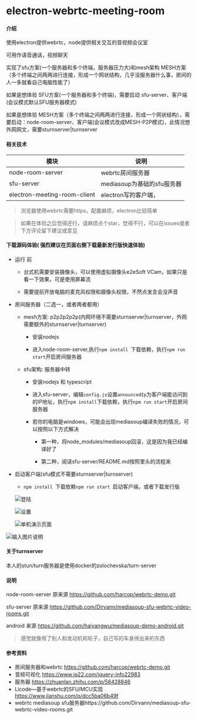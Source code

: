 # electron-webrtc-meeting-room

#### 介绍


使用electron提供webrtc，node提供相关交互的音视频会议室  

可用作语音通话，视频聊天

实现了sfu方案(一个服务器和多个终端，服务器压力大)和mesh架构 MESH方案（多个终端之间两两进行连接，形成一个网状结构，几乎没服务器什么事，房间的人一多就看自己电脑性能了） 

如果是想体验 SFU方案(一个服务器和多个终端)，需要启动 sfu-server、客户端(会议模式默认SFU服务器模式)  

如果是想体验 MESH方案（多个终端之间两两进行连接，形成一个网状结构），需要启动：node-room-server、客户端(会议模式改成MESH-P2P模式)，此情况想外网网文，需要sturnserver|turnserver


#### 相关技术

 | 模块  | 说明  |
|---|---|
| node-room-server  | webrtc房间服务器  |
| sfu-server  | mediasoup为基础的sfu服务器  |
| electron-meeting-room-client | electron写的客户端， |

> 浏览器使用webrtc需要https，配置麻烦，electron比较简单

> 如果在体验之后觉得还行，请麻烦点个star，觉得不行，可以在issues或者下方评论留下建议或意见
 
#### 下载源码体验( 强烈建议在页面右侧下载最新发行版快速体验)

 - 运行 前 
 
   - 台式机需要安装摄像头，可以使用虚拟摄像头e2eSoft VCam，如果只是看一下效果，可是使用屏幕流
   
   - 需要提前开放电脑的麦克风权限和摄像头权限，不然点发言会没声音
   
   
 - 房间服务器（二选一，或者两者都用）
 
     - mesh方案: p2p2p2p2p(内网环境不需要sturnserver|turnserver，外网需要额外的sturnserver|turnserver)
     
       - 安装nodejs 
       
       - 进入node-room-server,执行`npm install `下载依赖，执行`npm run start`开启房间服务器
       
     - sfu架构: 服务器中转
     
       - 安装nodejs 和 typescript
       
       - 进入sfu-server，编辑`config.js`设置`announcedIp`为客户端能访问到的IP地址，执行`npm install`下载依赖，执行`npm run start`开启房间服务器
       
       - 若你的电脑是windows，可能会出现mediasoup编译失败的情况，可以按照以下方式解决
       
         - 第一种，将node_modules/mediasoup回滚，这是因为我已经编译好了
         
         - 第二种，阅读sfu-server/README.md按照里头的流程来
     
 - 启动客户端(sfu模式不需要sturnserver|turnserver)
 
   - `npm install `下载依赖`npm run start `启动客户端，或者下载发行版

   ![登陆](https://images.gitee.com/uploads/images/2021/0403/182506_85891f2e_1927643.png "client01.png")

   ![设置](https://images.gitee.com/uploads/images/2021/0403/182523_896244c2_1927643.png "client02.png")

   ![单机演示页面](https://images.gitee.com/uploads/images/2021/0403/182544_3fe56e5e_1927643.png "client04.png")

  ![输入图片说明](https://images.gitee.com/uploads/images/2021/0414/165352_0c82a2bc_1927643.png "QQ20210414165306.png")

#### 关于turnserver

   本人的stun/turn服务器是使用docker的zolochevska/turn-server

#### 说明

   node-room-server 原来源 https://github.com/harcop/webrtc-demo.git
   
   sfu-server 原来源 https://github.com/Dirvann/mediasoup-sfu-webrtc-video-rooms.git
   
   android 来源 https://github.com/haiyangwu/mediasoup-demo-android.git

   > 感觉就像用了别人和发动机和轮子，自己写的车身拼出来的东西
   
#### 参考资料
 - 房间服务器和webrtc https://github.com/harcop/webrtc-demo.git
 - 音频可视化 https://www.jq22.com/jquery-info22983
 - 服务器 https://zhuanlan.zhihu.com/p/56428846
 - Licode—基于webrtc的SFU/MCU实现 https://www.jianshu.com/p/dcc5ba06b49f
 - webrtc mediasoup sfu服务器https://github.com/Dirvann/mediasoup-sfu-webrtc-video-rooms.git
